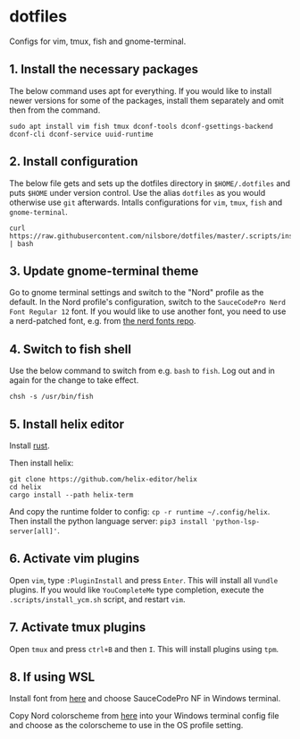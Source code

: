 # dotfiles
Configs for vim, tmux, fish and gnome-terminal.

## 1. Install the necessary packages

The below command uses apt for everything. If you would
like to install newer versions for some of the packages,
install them separately and omit then from the command.
```
sudo apt install vim fish tmux dconf-tools dconf-gsettings-backend dconf-cli dconf-service uuid-runtime
```

## 2. Install configuration

The below file gets and sets up the dotfiles directory
in `$HOME/.dotfiles` and puts `$HOME` under version control.
Use the alias `dotfiles` as you would otherwise use `git` afterwards.
Intalls configurations for `vim`, `tmux`, `fish` and `gnome-terminal`.
```
curl https://raw.githubusercontent.com/nilsbore/dotfiles/master/.scripts/install.sh | bash
```

## 3. Update gnome-terminal theme

Go to gnome terminal settings and switch to the "Nord" profile
as the default. In the Nord profile's configuration, switch
to the `SauceCodePro Nerd Font Regular 12` font. If you would
like to use another font, you need to use a nerd-patched font,
e.g. from [the nerd fonts repo](https://github.com/ryanoasis/nerd-fonts).

## 4. Switch to fish shell

Use the below command to switch from e.g. `bash` to `fish`.
Log out and in again for the change to take effect.
```
chsh -s /usr/bin/fish
```

## 5. Install helix editor

Install [rust](https://www.rust-lang.org/tools/install).

Then install helix:
```
git clone https://github.com/helix-editor/helix
cd helix
cargo install --path helix-term
```

And copy the runtime folder to config: `cp -r runtime ~/.config/helix`.
Then install the python language server: `pip3 install 'python-lsp-server[all]'`.

## 6. Activate vim plugins

Open `vim`, type `:PluginInstall` and press `Enter`.
This will install all `Vundle` plugins.
If you would like `YouCompleteMe` type completion,
execute the `.scripts/install_ycm.sh` script,
and restart `vim`.

## 7. Activate tmux plugins

Open `tmux` and press `ctrl+B` and then `I`.
This will install plugins using `tpm`.

## 8. If using WSL

Install font from [here](https://github.com/ryanoasis/nerd-fonts/blob/master/patched-fonts/SourceCodePro/Regular/complete/Sauce%20Code%20Pro%20Nerd%20Font%20Complete%20Windows%20Compatible.ttf) and choose SauceCodePro NF in Windows terminal.

Copy Nord colorscheme from [here](https://github.com/thismat/nord-windows-terminal/blob/main/nord.json) into your Windows terminal config file and choose as the colorscheme to use in the OS profile setting.
